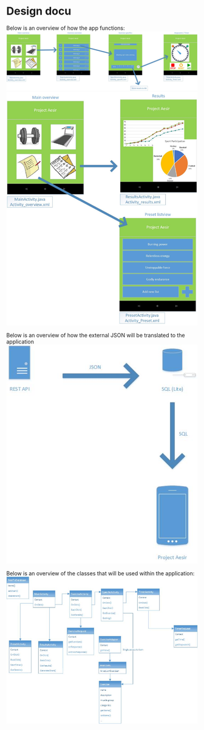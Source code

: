 # Design docu
  
Below is an overview of how the app functions:
![Alt text](https://github.com/broekm006/Project_Aesir/blob/master/doc/fitness_app_V2_top.jpg)
![Alt text](https://github.com/broekm006/Project_Aesir/blob/master/doc/fitness_app_V2_bot.jpg)

  
Below is an overview of how the external JSON will be translated to the application
![Alt text](https://github.com/broekm006/Project_Aesir/blob/master/doc/topo.jpg)
  
Below is an overview of the classes that will be used within the application:
![Alt text](https://github.com/broekm006/Project_Aesir/blob/master/doc/class-diagram-V2.jpg)
